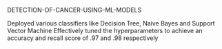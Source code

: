 DETECTION-OF-CANCER-USING-ML-MODELS

Deployed various classifiers like Decision Tree, Naive Bayes and Support Vector Machine
Effectively tuned the hyperparameters to achieve an accuracy and recall score of .97 and .98 respectively
